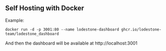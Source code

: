 ## Self Hosting with Docker
Example:
```shell
docker run -d -p 3001:80 --name lodestone-dashboard ghcr.io/lodestone-team/lodestone_dashboard
```
And then the dashboard will be available at http://localhost:3001
